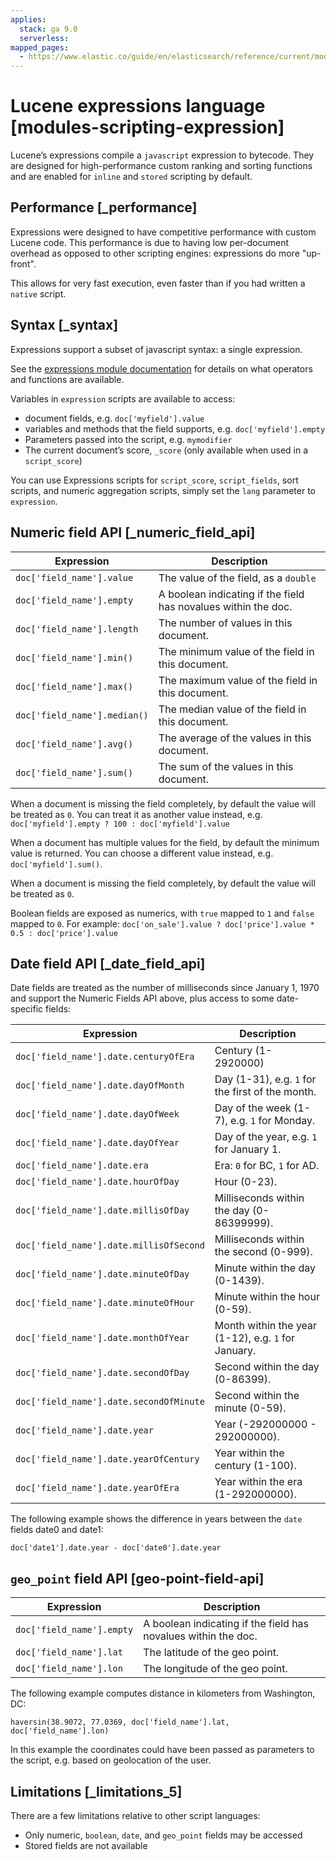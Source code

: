 ```yaml
---
applies:
  stack: ga 9.0
  serverless:
mapped_pages:
  - https://www.elastic.co/guide/en/elasticsearch/reference/current/modules-scripting-expression.html
---
```


# Lucene expressions language [modules-scripting-expression]

Lucene’s expressions compile a `javascript` expression to bytecode. They are designed for high-performance custom ranking and sorting functions and are enabled for `inline` and `stored` scripting by default.


## Performance [_performance] 

Expressions were designed to have competitive performance with custom Lucene code. This performance is due to having low per-document overhead as opposed to other scripting engines: expressions do more "up-front".

This allows for very fast execution, even faster than if you had written a `native` script.


## Syntax [_syntax] 

Expressions support a subset of javascript syntax: a single expression.

See the [expressions module documentation](https://lucene.apache.org/core/10_0_0/expressions/index.md?org/apache/lucene/expressions/js/package-summary.md) for details on what operators and functions are available.

Variables in `expression` scripts are available to access:

* document fields, e.g. `doc['myfield'].value`
* variables and methods that the field supports, e.g. `doc['myfield'].empty`
* Parameters passed into the script, e.g. `mymodifier`
* The current document’s score, `_score` (only available when used in a `script_score`)

You can use Expressions scripts for `script_score`, `script_fields`, sort scripts, and numeric aggregation scripts, simply set the `lang` parameter to `expression`.


## Numeric field API [_numeric_field_api] 

| Expression | Description |
| --- | --- |
| `doc['field_name'].value` | The value of the field, as a `double` |
| `doc['field_name'].empty` | A boolean indicating if the field has novalues within the doc. |
| `doc['field_name'].length` | The number of values in this document. |
| `doc['field_name'].min()` | The minimum value of the field in this document. |
| `doc['field_name'].max()` | The maximum value of the field in this document. |
| `doc['field_name'].median()` | The median value of the field in this document. |
| `doc['field_name'].avg()` | The average of the values in this document. |
| `doc['field_name'].sum()` | The sum of the values in this document. |

When a document is missing the field completely, by default the value will be treated as `0`. You can treat it as another value instead, e.g. `doc['myfield'].empty ? 100 : doc['myfield'].value`

When a document has multiple values for the field, by default the minimum value is returned. You can choose a different value instead, e.g. `doc['myfield'].sum()`.

When a document is missing the field completely, by default the value will be treated as `0`.

Boolean fields are exposed as numerics, with `true` mapped to `1` and `false` mapped to `0`. For example: `doc['on_sale'].value ? doc['price'].value * 0.5 : doc['price'].value`


## Date field API [_date_field_api] 

Date fields are treated as the number of milliseconds since January 1, 1970 and support the Numeric Fields API above, plus access to some date-specific fields:

| Expression | Description |
| --- | --- |
| `doc['field_name'].date.centuryOfEra` | Century (1-2920000) |
| `doc['field_name'].date.dayOfMonth` | Day (1-31), e.g. `1` for the first of the month. |
| `doc['field_name'].date.dayOfWeek` | Day of the week (1-7), e.g. `1` for Monday. |
| `doc['field_name'].date.dayOfYear` | Day of the year, e.g. `1` for January 1. |
| `doc['field_name'].date.era` | Era: `0` for BC, `1` for AD. |
| `doc['field_name'].date.hourOfDay` | Hour (0-23). |
| `doc['field_name'].date.millisOfDay` | Milliseconds within the day (0-86399999). |
| `doc['field_name'].date.millisOfSecond` | Milliseconds within the second (0-999). |
| `doc['field_name'].date.minuteOfDay` | Minute within the day (0-1439). |
| `doc['field_name'].date.minuteOfHour` | Minute within the hour (0-59). |
| `doc['field_name'].date.monthOfYear` | Month within the year (1-12), e.g. `1` for January. |
| `doc['field_name'].date.secondOfDay` | Second within the day (0-86399). |
| `doc['field_name'].date.secondOfMinute` | Second within the minute (0-59). |
| `doc['field_name'].date.year` | Year (-292000000 - 292000000). |
| `doc['field_name'].date.yearOfCentury` | Year within the century (1-100). |
| `doc['field_name'].date.yearOfEra` | Year within the era (1-292000000). |

The following example shows the difference in years between the `date` fields date0 and date1:

`doc['date1'].date.year - doc['date0'].date.year`


## `geo_point` field API [geo-point-field-api] 

| Expression | Description |
| --- | --- |
| `doc['field_name'].empty` | A boolean indicating if the field has novalues within the doc. |
| `doc['field_name'].lat` | The latitude of the geo point. |
| `doc['field_name'].lon` | The longitude of the geo point. |

The following example computes distance in kilometers from Washington, DC:

`haversin(38.9072, 77.0369, doc['field_name'].lat, doc['field_name'].lon)`

In this example the coordinates could have been passed as parameters to the script, e.g. based on geolocation of the user.


## Limitations [_limitations_5] 

There are a few limitations relative to other script languages:

* Only numeric, `boolean`, `date`, and `geo_point` fields may be accessed
* Stored fields are not available

